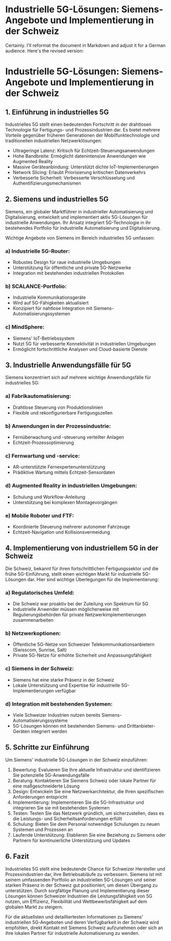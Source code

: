 # Industrielle 5G-Lösungen: Siemens-Angebote und Implementierung in der Schweiz

Certainly. I'll reformat the document in Markdown and adjust it for a German audience. Here's the revised version:

# Industrielle 5G-Lösungen: Siemens-Angebote und Implementierung in der Schweiz

## 1. Einführung in industrielles 5G

Industrielles 5G stellt einen bedeutenden Fortschritt in der drahtlosen Technologie für Fertigungs- und Prozessindustrien dar. Es bietet mehrere Vorteile gegenüber früheren Generationen der Mobilfunktechnologie und traditionellen industriellen Netzwerklösungen:

- Ultrageringe Latenz: Kritisch für Echtzeit-Steuerungsanwendungen
- Hohe Bandbreite: Ermöglicht datenintensive Anwendungen wie Augmented Reality
- Massive Geräteanbindung: Unterstützt dichte IoT-Implementierungen
- Network Slicing: Erlaubt Priorisierung kritischen Datenverkehrs
- Verbesserte Sicherheit: Verbesserte Verschlüsselung und Authentifizierungsmechanismen

## 2. Siemens und industrielles 5G

Siemens, ein globaler Marktführer in industrieller Automatisierung und Digitalisierung, entwickelt und implementiert aktiv 5G-Lösungen für industrielle Anwendungen. Ihr Ansatz integriert 5G-Technologie in ihr bestehendes Portfolio für industrielle Automatisierung und Digitalisierung.

Wichtige Angebote von Siemens im Bereich industrielles 5G umfassen:

### a) Industrielle 5G-Router:
- Robustes Design für raue industrielle Umgebungen
- Unterstützung für öffentliche und private 5G-Netzwerke
- Integration mit bestehenden industriellen Protokollen

### b) SCALANCE-Portfolio:
- Industrielle Kommunikationsgeräte
- Wird auf 5G-Fähigkeiten aktualisiert
- Konzipiert für nahtlose Integration mit Siemens-Automatisierungssystemen

### c) MindSphere:
- Siemens' IoT-Betriebssystem
- Nutzt 5G für verbesserte Konnektivität in industriellen Umgebungen
- Ermöglicht fortschrittliche Analysen und Cloud-basierte Dienste

## 3. Industrielle Anwendungsfälle für 5G

Siemens konzentriert sich auf mehrere wichtige Anwendungsfälle für industrielles 5G:

### a) Fabrikautomatisierung:
- Drahtlose Steuerung von Produktionslinien
- Flexible und rekonfigurierbare Fertigungszellen

### b) Anwendungen in der Prozessindustrie:
- Fernüberwachung und -steuerung verteilter Anlagen
- Echtzeit-Prozessoptimierung

### c) Fernwartung und -service:
- AR-unterstützte Fernexpertenunterstützung
- Prädiktive Wartung mittels Echtzeit-Sensordaten

### d) Augmented Reality in industriellen Umgebungen:
- Schulung und Workflow-Anleitung
- Unterstützung bei komplexen Montagevorgängen

### e) Mobile Roboter und FTF:
- Koordinierte Steuerung mehrerer autonomer Fahrzeuge
- Echtzeit-Navigation und Kollisionsvermeidung

## 4. Implementierung von industriellem 5G in der Schweiz

Die Schweiz, bekannt für ihren fortschrittlichen Fertigungssektor und die frühe 5G-Einführung, stellt einen wichtigen Markt für industrielle 5G-Lösungen dar. Hier sind wichtige Überlegungen für die Implementierung:

### a) Regulatorisches Umfeld:
- Die Schweiz war proaktiv bei der Zuteilung von Spektrum für 5G
- Industrielle Anwender müssen möglicherweise mit Regulierungsbehörden für private Netzwerkimplementierungen zusammenarbeiten

### b) Netzwerkoptionen:
- Öffentliche 5G-Netze von Schweizer Telekommunikationsanbietern (Swisscom, Sunrise, Salt)
- Private 5G-Netze für erhöhte Sicherheit und Anpassungsfähigkeit

### c) Siemens in der Schweiz:
- Siemens hat eine starke Präsenz in der Schweiz
- Lokale Unterstützung und Expertise für industrielle 5G-Implementierungen verfügbar

### d) Integration mit bestehenden Systemen:
- Viele Schweizer Industrien nutzen bereits Siemens-Automatisierungssysteme
- 5G-Lösungen können mit bestehenden Siemens- und Drittanbieter-Geräten integriert werden

## 5. Schritte zur Einführung

Um Siemens' industrielle 5G-Lösungen in der Schweiz einzuführen:

1. Bewertung: Evaluieren Sie Ihre aktuelle Infrastruktur und identifizieren Sie potenzielle 5G-Anwendungsfälle
2. Beratung: Kontaktieren Sie Siemens Schweiz oder lokale Partner für eine maßgeschneiderte Lösung
3. Design: Entwickeln Sie eine Netzwerkarchitektur, die Ihren spezifischen Anforderungen entspricht
4. Implementierung: Implementieren Sie die 5G-Infrastruktur und integrieren Sie sie mit bestehenden Systemen
5. Testen: Testen Sie das Netzwerk gründlich, um sicherzustellen, dass es die Leistungs- und Sicherheitsanforderungen erfüllt
6. Schulung: Bieten Sie dem Personal notwendige Schulungen zu neuen Systemen und Prozessen an
7. Laufende Unterstützung: Etablieren Sie eine Beziehung zu Siemens oder Partnern für kontinuierliche Unterstützung und Updates

## 6. Fazit

Industrielles 5G stellt eine bedeutende Chance für Schweizer Hersteller und Prozessindustrien dar, ihre Betriebsabläufe zu verbessern. Siemens ist mit seinem umfassenden Portfolio an industriellen 5G-Lösungen und seiner starken Präsenz in der Schweiz gut positioniert, um diesen Übergang zu unterstützen. Durch sorgfältige Planung und Implementierung dieser Lösungen können Schweizer Industrien die Leistungsfähigkeit von 5G nutzen, um Effizienz, Flexibilität und Wettbewerbsfähigkeit auf dem globalen Markt zu steigern.

Für die aktuellsten und detailliertesten Informationen zu Siemens' industriellen 5G-Angeboten und deren Verfügbarkeit in der Schweiz wird empfohlen, direkt Kontakt mit Siemens Schweiz aufzunehmen oder sich an ihre lokalen Partner für industrielle Automatisierung zu wenden.